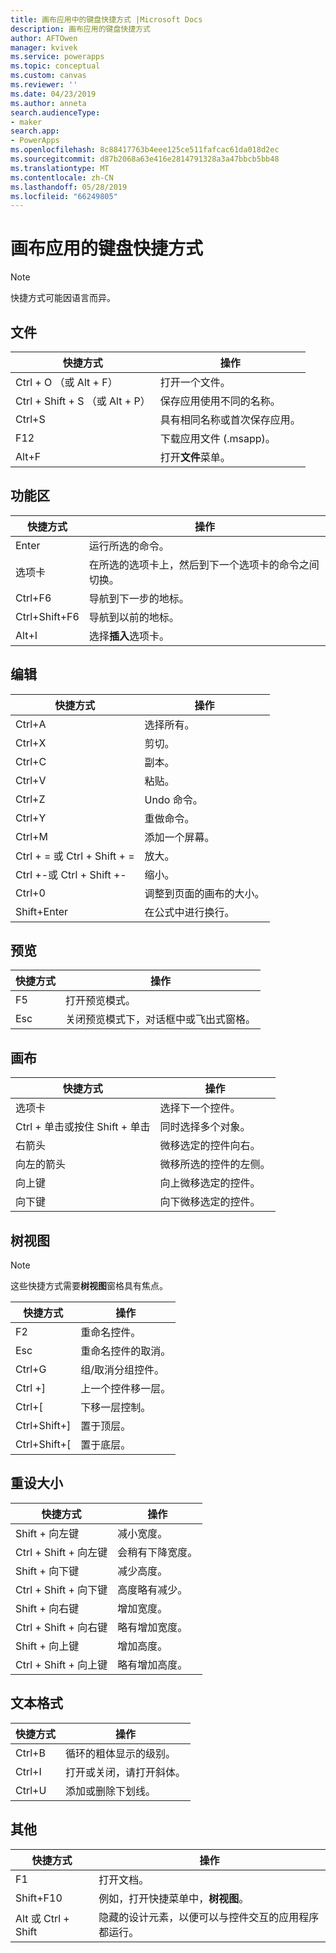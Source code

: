 ```yaml
---
title: 画布应用中的键盘快捷方式 |Microsoft Docs
description: 画布应用的键盘快捷方式
author: AFTOwen
manager: kvivek
ms.service: powerapps
ms.topic: conceptual
ms.custom: canvas
ms.reviewer: ''
ms.date: 04/23/2019
ms.author: anneta
search.audienceType:
- maker
search.app:
- PowerApps
ms.openlocfilehash: 8c88417763b4eee125ce511fafcac61da018d2ec
ms.sourcegitcommit: d87b2068a63e416e2814791328a3a47bbcb5bb48
ms.translationtype: MT
ms.contentlocale: zh-CN
ms.lasthandoff: 05/28/2019
ms.locfileid: "66249805"
---
```

# <a name="keyboard-shortcuts-for-canvas-apps"></a>画布应用的键盘快捷方式

> [!NOTE]
> 快捷方式可能因语言而异。

## <a name="file"></a>文件

| 快捷方式 | 操作 |
|--|--|
| Ctrl + O （或 Alt + F） | 打开一个文件。 |
| Ctrl + Shift + S （或 Alt + P） | 保存应用使用不同的名称。 |
| Ctrl+S | 具有相同名称或首次保存应用。 |
| F12 | 下载应用文件 (.msapp)。 |
| Alt+F | 打开**文件**菜单。 |

## <a name="ribbon"></a>功能区

| 快捷方式 | 操作 |
|--|--|
| Enter | 运行所选的命令。 |
| 选项卡 | 在所选的选项卡上，然后到下一个选项卡的命令之间切换。 |
| Ctrl+F6 | 导航到下一步的地标。 |
| Ctrl+Shift+F6 | 导航到以前的地标。 |
| Alt+I | 选择**插入**选项卡。 |

## <a name="editing"></a>编辑

| 快捷方式 | 操作 |
|--|--|
| Ctrl+A | 选择所有。 |
| Ctrl+X | 剪切。 |
| Ctrl+C | 副本。 |
| Ctrl+V | 粘贴。 |
| Ctrl+Z | Undo 命令。 |
| Ctrl+Y | 重做命令。 |
| Ctrl+M | 添加一个屏幕。 |
| Ctrl + = 或 Ctrl + Shift + = | 放大。 |
| Ctrl +-或 Ctrl + Shift +- | 缩小。 |
| Ctrl+0 | 调整到页面的画布的大小。 |
| Shift+Enter | 在公式中进行换行。 |

## <a name="preview"></a>预览

| 快捷方式 | 操作 |
|--|--|
| F5 | 打开预览模式。 |
| Esc | 关闭预览模式下，对话框中或飞出式窗格。|

## <a name="canvas"></a>画布

| 快捷方式 | 操作 |
|--|--|
| 选项卡 | 选择下一个控件。 |
| Ctrl + 单击或按住 Shift + 单击 | 同时选择多个对象。 |
| 右箭头 | 微移选定的控件向右。 |
| 向左的箭头 | 微移所选的控件的左侧。 |
| 向上键 | 向上微移选定的控件。 |
| 向下键 | 向下微移选定的控件。 |

## <a name="tree-view"></a>树视图

> [!NOTE]
> 这些快捷方式需要**树视图**窗格具有焦点。

| 快捷方式 | 操作 |
|--|--|
| F2 | 重命名控件。 |
| Esc | 重命名控件的取消。 |
| Ctrl+G | 组/取消分组控件。 |
| Ctrl +] | 上一个控件移一层。 |
| Ctrl+[ | 下移一层控制。 |
| Ctrl+Shift+] | 置于顶层。 |
| Ctrl+Shift+[ | 置于底层。 |

## <a name="resize"></a>重设大小

| 快捷方式 | 操作 |
|--|--|
| Shift + 向左键 | 减小宽度。 |
| Ctrl + Shift + 向左键 | 会稍有下降宽度。 |
| Shift + 向下键 | 减少高度。 |
| Ctrl + Shift + 向下键 | 高度略有减少。 |
| Shift + 向右键 | 增加宽度。 |
| Ctrl + Shift + 向右键 | 略有增加宽度。 |
| Shift + 向上键 | 增加高度。 |
| Ctrl + Shift + 向上键 | 略有增加高度。 |

## <a name="text-format"></a>文本格式

| 快捷方式 | 操作 |
|--|--|
| Ctrl+B  | 循环的粗体显示的级别。 |
| Ctrl+I | 打开或关闭，请打开斜体。 |
| Ctrl+U | 添加或删除下划线。 |

## <a name="other"></a>其他

| 快捷方式 | 操作 |
|--|--|
| F1 | 打开文档。 |
| Shift+F10 | 例如，打开快捷菜单中，**树视图**。 |
| Alt 或 Ctrl + Shift | 隐藏的设计元素，以便可以与控件交互的应用程序都运行。 |
